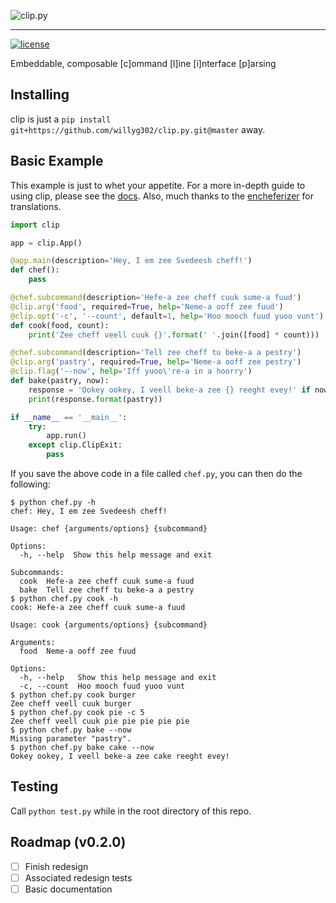 ![clip.py](https://raw.github.com/willyg302/clip.py/master/clip-logo-922.png "It looks like you're trying to make a CLI.")

-----

[![license](http://img.shields.io/badge/license-MIT-red.svg?style=flat-square)](https://raw.githubusercontent.com/willyg302/clip.py/master/LICENSE)

Embeddable, composable [c]ommand [l]ine [i]nterface [p]arsing

## Installing

clip is just a `pip install git+https://github.com/willyg302/clip.py.git@master` away.

## Basic Example

This example is just to whet your appetite. For a more in-depth guide to using clip, please see the [docs](docs/main.md). Also, much thanks to the [encheferizer](http://www.tuco.de/home/jschef.htm) for translations.

```python
import clip

app = clip.App()

@app.main(description='Hey, I em zee Svedeesh cheff!')
def chef():
	pass

@chef.subcommand(description='Hefe-a zee cheff cuuk sume-a fuud')
@clip.arg('food', required=True, help='Neme-a ooff zee fuud')
@clip.opt('-c', '--count', default=1, help='Hoo mooch fuud yuoo vunt')
def cook(food, count):
	print('Zee cheff veell cuuk {}'.format(' '.join([food] * count)))

@chef.subcommand(description='Tell zee cheff tu beke-a a pestry')
@clip.arg('pastry', required=True, help='Neme-a ooff zee pestry')
@clip.flag('--now', help='Iff yuoo\'re-a in a hoorry')
def bake(pastry, now):
	response = 'Ookey ookey, I veell beke-a zee {} reeght evey!' if now else 'Ooh, yuoo vunt a {}?'
	print(response.format(pastry))

if __name__ == '__main__':
	try:
		app.run()
	except clip.ClipExit:
		pass
```

If you save the above code in a file called `chef.py`, you can then do the following:

```
$ python chef.py -h
chef: Hey, I em zee Svedeesh cheff!

Usage: chef {arguments/options} {subcommand}

Options:
  -h, --help  Show this help message and exit

Subcommands:
  cook  Hefe-a zee cheff cuuk sume-a fuud
  bake  Tell zee cheff tu beke-a a pestry
$ python chef.py cook -h
cook: Hefe-a zee cheff cuuk sume-a fuud

Usage: cook {arguments/options} {subcommand}

Arguments:
  food  Neme-a ooff zee fuud

Options:
  -h, --help   Show this help message and exit
  -c, --count  Hoo mooch fuud yuoo vunt
$ python chef.py cook burger
Zee cheff veell cuuk burger
$ python chef.py cook pie -c 5
Zee cheff veell cuuk pie pie pie pie pie
$ python chef.py bake --now
Missing parameter "pastry".
$ python chef.py bake cake --now
Ookey ookey, I veell beke-a zee cake reeght evey!
```

## Testing

Call `python test.py` while in the root directory of this repo.

## Roadmap (v0.2.0)

- [ ] Finish redesign
- [ ] Associated redesign tests
- [ ] Basic documentation
